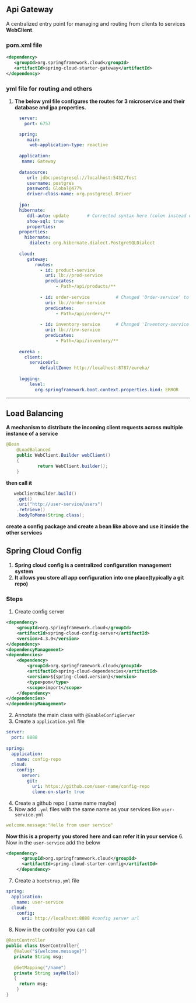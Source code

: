 ## **Api Gateway**

A centralized entry point for managing and routing from clients to services **WebClient**.

### **pom.xml file**
   ```xml
   <dependency>
      <groupId>org.springframework.cloud</groupId>
      <artifactId>spring-cloud-starter-gateway</artifactId>
   </dependency>
   ```
### **yml file for routing and others**

1. **The below yml file configures the routes for 3 microservice and their database and jpa properties.**

 ```yaml
      server:
        port: 6757

      spring:
         main:
          web-application-type: reactive
   
      application:
       name: Gateway
   
      datasource:
         url: jdbc:postgresql://localhost:5432/Test
         username: postgres
         password: Global@477%
         driver-class-name: org.postgresql.Driver
   
      jpa:
      hibernate:
         ddl-auto: update       # Corrected syntax here (colon instead of equals and removed trailing colon)
         show-sql: true
         properties:
      properties:
        hibernate:
          dialect: org.hibernate.dialect.PostgreSQLDialect
   
      cloud:
         gateway:
            routes:
              - id: product-service
                uri: lb://prod-service
                predicates:
                    - Path=/api/products/**
   
              - id: order-service          # Changed 'Order-service' to 'order-service' (lowercase for consistency)
                uri: lb://order-service
                predicates:
                    - Path=/api/orders/**
   
              - id: inventory-service      # Changed 'Inventory-service' to 'inventory-service' (lowercase for consistency)
                uri: lb://inv-service
                predicates:
                    - Path=/api/inventory/**
   
      eureka :
        client:
          serviceUrl:
              defaultZone: http://localhost:8787/eureka/
   
      logging:
          level:
            org.springframework.boot.context.properties.bind: ERROR

 ```

---

## **Load Balancing**
**A mechanism to distribute the incoming client requests across multiple instance of a service**
```java
@Bean
    @LoadBalanced
    public WebClient.Builder webClient()
    {
            return WebClient.builder();
    }
```
**then call it**
```java
   webClientBuilder.build()
    .get()
    .uri("http://user-service/users")
    .retrieve()
    .bodyToMono(String.class);
```
**create a config package and create a bean like above and use it inside the other services**


## **Spring Cloud Config**
1. **Spring cloud config is a centralized configuration management system**
2. **It allows you store all app configuration into one place(typically a git repo)**

### Steps
1. Create config server 
```xml
<dependency>
    <groupId>org.springframework.cloud</groupId>
    <artifactId>spring-cloud-config-server</artifactId>
    <version>4.3.0</version>
</dependency>
<dependencyManagement>
<dependencies>
    <dependency>
        <groupId>org.springframework.cloud</groupId>
        <artifactId>spring-cloud-dependencies</artifactId>
        <version>${spring-cloud.version}</version>
        <type>pom</type>
        <scope>import</scope>
    </dependency>
</dependencies>
</dependencyManagement>
```
2. Annotate the main class with `@EnableConfigServer`
3. Create a `application.yml` file
```yaml
server:
  port: 8888
  
spring:
  application:
    name: config-repo
  cloud:
    config:
      server:
        git:
          uri: https://github.com/user-name/config-repo
          clone-on-start: true
```
4. Create a github repo ( same name maybe)
5. Now add `.yml` files with the same name as your services like
`user-service.yml`
```yaml
welcome.message:"Hello from user service"
```
 **Now this is a property you stored here and can refer it in your service**
6. Now in the `user-service` add the below
```xml
<dependency>
      <groupId>org.springframework.cloud</groupId>
      <artifactId>spring-cloud-starter-config</artifactId>
    </dependency>
```
7. Create a `bootstrap.yml` file
```yaml
spring:
  application:
    name: user-service
  cloud:
    config:
      uri: http://localhost:8888 #config server url
```
8. Now in the controller you can call
```java
@RestController
public class UserController{ 
   @Value("${welcome.message}")
   private String msg;
   
   @GetMapping("/name")
   private String sayHello()
   {
     return msg;
    }
}
```

